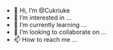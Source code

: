 - 👋 Hi, I’m @Cukriuke
- 👀 I’m interested in ...
- 🌱 I’m currently learning ...
- 💞️ I’m looking to collaborate on ...
- 📫 How to reach me ...

<!---
Cukriuke/Cukriuke is a ✨ special ✨ repository because its `README.md` (this file) appears on your GitHub profile.
You can click the Preview link to take a look at your changes.
--->
